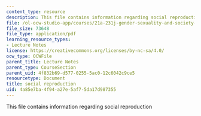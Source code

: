 ```yaml
---
content_type: resource
description: This file contains information regarding social reproduction
file: /ol-ocw-studio-app/courses/21a-231j-gender-sexuality-and-society-spring-2006/4a85e7ba4f94a27e5af75da17d987355_MIT21A_213JS06_social.pdf
file_size: 73648
file_type: application/pdf
learning_resource_types:
- Lecture Notes
license: https://creativecommons.org/licenses/by-nc-sa/4.0/
ocw_type: OCWFile
parent_title: Lecture Notes
parent_type: CourseSection
parent_uid: 4f832b69-d577-0255-5ac0-12c6042c9ce5
resourcetype: Document
title: social reproduction
uid: 4a85e7ba-4f94-a27e-5af7-5da17d987355
---
```

This file contains information regarding social reproduction